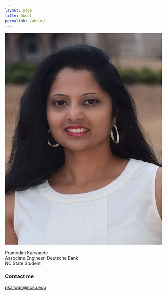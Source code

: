 ```yaml
---
layout: page
title: About
permalink: /about/
---
```



<img src="https://raw.githubusercontent.com/pkarwan/pkarwan.github.io/master/images/PramodiniKarwande.jpeg" alt="">

Pramodini Karwande <br />
Associate Engineer, Deutsche Bank <br />
NC State Student <br />



### Contact me <br />

[pkarwan@ncsu.edu](mailto:pkarwan@ncsu.edu)
